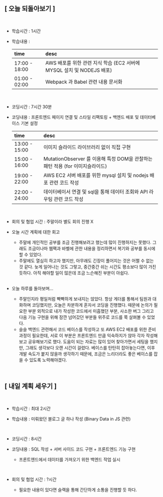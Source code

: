 ## [ 오늘 되돌아보기 ]

<br/>

- 학습시간 : 1시간
- 학습내용 :

  | time          | desc                                                                  |
  | :------------ | :-------------------------------------------------------------------- |
  | 17:00 - 18:00 | AWS 배포를 위한 관련 지식 학습 (EC2 서버에 MYSQL 설치 및 NODEJS 배포) |
  | 01:00 - 02:00 | Webpack 과 Babel 관련 내용 문서화                                     |

  <br/>

- 코딩시간 : 7시간 30분
- 코딩내용 : 프론트엔드 페이지 연결 및 스타일 리팩토링 + 백엔드 배포 및 데이터베이스 기본 설정

  | time          | desc                                                                          |
  | :------------ | :---------------------------------------------------------------------------- |
  | 13:00 - 15:00 | 이미지 슬라이드 라이브러리 없이 직접 구현                                     |
  | 15:00 - 16:00 | MutationObserver 를 이용해 특정 DOM을 관찰하는 패턴 적용 (for 이미지슬라이드) |
  | 19:00 - 22:00 | AWS EC2 서버 배포를 위한 mysql 설치 및 nodejs 배포 관련 코드 작성             |
  | 22:00 - 24:00 | 데이터베이서 연결 및 sql을 통해 데이터 조회와 API 라우팅 관련 코드 작성       |

  <br/>

- 회의 및 협업 시간 : 주말이라 별도 회의 진행 X

- 오늘 시간 계획에 대한 회고

  - 주말에 개인적인 공부를 조금 진행해보려고 했는데 많이 진행하지는 못했다. 그래도 조금이나마 웹팩과 바벨에 관한 내용을 정리하면서 복기와 공부를 동시에 할 수 있었다.
  - 주말에도 열심히 하고자 했지만, 아무래도 긴장이 풀어지는 것은 어쩔 수 없는 것 같다. 늦게 일어나는 것도 그렇고, 중간중간 쉬는 시간도 평소보다 많이 가진듯하다. 아직 해야할 일이 많은데 조금 느슨해진 부분이 아쉽다.

  <br/>

- 오늘 하루를 돌아보며...

  - 주말인지라 평일처럼 빡빡하게 보내지는 않았다. 항상 게더를 통해서 팀원과 대화하며 코딩했지만, 오늘은 차분하게 혼자서 코딩을 진행했다. 때문에 논의가 필요한 부분 외적으로 내가 작성한 코드에서 미흡했던 부분, 사소한 버그 그리고 다음 기능 구현을 위해 잠깐 넘어갔던 부분들 위주로 코드를 쭉 살펴볼 수 있었다.
  - 슬슬 백엔드 관련해서 코드 베이스를 작성하고 또 AWS EC2 배포를 위한 준비 과정이 필요한데, 서로 이 부분은 프론트엔드 만큼 익숙하지가 않아 각자 작성해보고 공유해보기로 했다. 도움이 되는 자료는 많이 있어 찾아가면서 세팅을 했지만, 그래도 생각보다 오랜 시간이 걸렸다. 베이스를 탄탄히 잡아놓는다면, 이후 개발 속도가 붙지 않을까 생각하기 때문에, 조금은 느리더라도 좋은 베이스를 잡을 수 있도록 노력해야겠다.

<br/>

## [ 내일 계획 세우기 ]

<br/>

- 학습시간 : 최대 2시간

- 학습내용 : 미뤄왔던 블로그 글 하나 작성 (Binary Data in JS 관련)

    <br/>

- 코딩시간 : 8시간

- 코딩내용 : SQL 작성 + 서버 사이드 코드 구현 + 프론트엔드 기능 구현

  - 프론트엔드에서 데이터를 가져오기 위한 백엔드 작업 실시

    <br/>

- 회의 및 협업 시간 : ?시간
  - 필요한 내용이 있다면 슬랙을 통해 간단하게 소통을 진행할 듯 하다.
